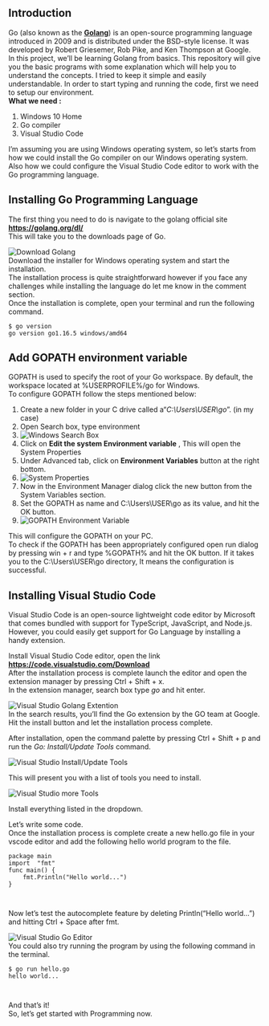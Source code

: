 <!DOCTYPE html>
<html>

<head>
  <meta charset="utf-8">
  <meta name="viewport" content="width=device-width, initial-scale=1.0">
  <link rel="stylesheet" href="https://stackedit.io/style.css" />
</head>

<body class="stackedit">
  <div class="stackedit__html"><h2 id="introduction">Introduction</h2>
<p>Go (also known as the <strong><a href="https://golang.org/">Golang</a></strong>) is an open-source programming language introduced in 2009 and is distributed under the BSD-style license. It was developed by Robert Griesemer, Rob Pike, and Ken Thompson at Google.<br>
In this project, we’ll be learning Golang from basics. This repository will give you the basic programs with some explanation which will help you to understand the concepts. I tried to keep it simple and easily understandable. In order to start typing and running the code, first we need to setup our environment.<br>
<strong>What we need :</strong></p>
<ol>
<li>Windows 10 Home</li>
<li>Go compiler</li>
<li>Visual Studio Code</li>
</ol>
<p>I’m assuming you are using Windows operating system, so let’s starts from how we could install the Go compiler on our Windows operating system. Also how we could configure the Visual Studio Code editor to work with the Go programming language.</p>
<h2 id="installing-go-programming-language">Installing Go Programming Language</h2>
<p>The first thing you need to do is navigate to the golang official site <a href="https://golang.org/dl/"><strong>https://golang.org/dl/</strong></a><br>
This will take you to the downloads page of Go.</p>
<p><img src="https://github.com/TapaleShreyas/Learn-Golang/blob/main/images/download-golang.png" alt="Download Golang"><br>
Download the installer for Windows operating system and start the installation.<br>
The installation process is quite straightforward however if you face any challenges while installing the language do let me know in the comment section.<br>
Once the installation is complete, open your terminal and run the following command.</p>
<pre><code>$ go version
go version go1.16.5 windows/amd64
</code></pre>
<h2 id="add-gopath-environment-variable">Add GOPATH environment variable</h2>
<p>GOPATH is used to specify the root of your Go workspace. By default, the workspace located at %USERPROFILE%/go for Windows.<br>
To configure GOPATH follow the steps mentioned below:</p>
<ol>
<li>Create a new folder in your C drive called a“<em>C:\Users\USER\go</em>”. (in my case)</li>
<li>Open Search box, type environment</li>
<li><img src="https://github.com/TapaleShreyas/Learn-Golang/blob/main/images/search-box.png" alt="Windows Search Box"></li>
<li>Click on <strong>Edit the system Environment variable</strong> , This will open the System Properties</li>
<li>Under Advanced tab, click on <strong>Environment Variables</strong> button at the right bottom.</li>
<li><img src="https://github.com/TapaleShreyas/Learn-Golang/blob/main/images/system-properties.png" alt="System Properties"></li>
<li>Now in the Environment Manager dialog click the new button from the System Variables section.</li>
<li>Set the GOPATH as name and C:\Users\USER\go as its value, and hit the OK button.</li>
<li><img src="https://github.com/TapaleShreyas/Learn-Golang/blob/main/images/go-path-env-variable.png" alt="GOPATH Environment Variable"></li>
</ol>
<p>This will configure the GOPATH on your PC.<br>
To check if the GOPATH has been appropriately configured open run dialog by pressing win + r and type %GOPATH% and hit the OK button. If it takes you to the C:\Users\USER\go directory, It means the configuration is successful.</p>
<h2 id="installing-visual-studio-code">Installing Visual Studio Code</h2>
<p>Visual Studio Code is an open-source lightweight code editor by Microsoft that comes bundled with support for TypeScript, JavaScript, and Node.js. However, you could easily get support for Go Language by installing a handy extension.</p>
<p>Install Visual Studio Code editor, open the link <a href="https://code.visualstudio.com/Download"><strong>https://code.visualstudio.com/Download</strong></a><br>
After the installation process is complete launch the editor and open the extension manager by pressing Ctrl + Shift + x.<br>
In the extension manager, search box type <em>go</em> and hit enter.</p>
<p><img src="https://github.com/TapaleShreyas/Learn-Golang/blob/main/images/vs-go-plugin.png" alt="Visual Studio Golang Extention"><br>
In the search results, you’ll find the Go extension by the GO team at Google. Hit the install button and let the installation process complete.</p>
<p>After installation, open the command palette by pressing Ctrl + Shift + p and run the <em>Go: Install/Update Tools</em> command.</p>
<p><img src="https://github.com/TapaleShreyas/Learn-Golang/blob/main/images/vs-install-update.png" alt="Visual Studio Install/Update Tools"></p>
<p>This will present you with a list of tools you need to install.</p>
<p><img src="https://github.com/TapaleShreyas/Learn-Golang/blob/main/images/vs-install-tools.png" alt="Visual Studio more Tools"></p>
<p>Install everything listed in the dropdown.</p>
<p>Let’s write some code.<br>
Once the installation process is complete create a new hello.go file in your vscode editor and add the following hello world program to the file.</p>
<pre><code>package main
import  "fmt"
func main() {
    fmt.Println("Hello world...")
}

</code></pre>
<p>Now let’s test the autocomplete feature by deleting Println(“Hello world…”) and hitting Ctrl + Space after fmt.</p>
<p><img src="https://github.com/TapaleShreyas/Learn-Golang/blob/main/images/vs-go-editor.png" alt="Visual Studio Go Editor"><br>
You could also try running the program by using the following command in the terminal.</p>
<pre><code>$ go run hello.go
hello world...

</code></pre>
<p>And that’s it!<br>
So, let’s get started with Programming now.</p>
</div>
</body>

</html>
